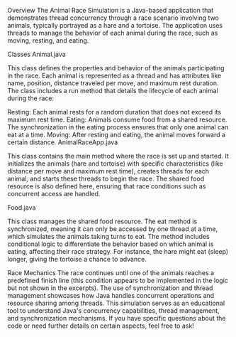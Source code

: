 Overview
The Animal Race Simulation is a Java-based application that demonstrates thread concurrency through a race scenario involving two animals, typically portrayed as a hare and a tortoise. The application uses threads to manage the behavior of each animal during the race, such as moving, resting, and eating.

Classes
Animal.java

This class defines the properties and behavior of the animals participating in the race. Each animal is represented as a thread and has attributes like name, position, distance traveled per move, and maximum rest duration. The class includes a run method that details the lifecycle of each animal during the race:

Resting: Each animal rests for a random duration that does not exceed its maximum rest time.
Eating: Animals consume food from a shared resource. The synchronization in the eating process ensures that only one animal can eat at a time.
Moving: After resting and eating, the animal moves forward a certain distance.
AnimalRaceApp.java

This class contains the main method where the race is set up and started. It initializes the animals (hare and tortoise) with specific characteristics (like distance per move and maximum rest time), creates threads for each animal, and starts these threads to begin the race. The shared food resource is also defined here, ensuring that race conditions such as concurrent access are handled.

Food.java

This class manages the shared food resource. The eat method is synchronized, meaning it can only be accessed by one thread at a time, which simulates the animals taking turns to eat. The method includes conditional logic to differentiate the behavior based on which animal is eating, affecting their race strategy. For instance, the hare might eat (sleep) longer, giving the tortoise a chance to advance.

Race Mechanics
The race continues until one of the animals reaches a predefined finish line (this condition appears to be implemented in the logic but not shown in the excerpts).
The use of synchronization and thread management showcases how Java handles concurrent operations and resource sharing among threads.
This simulation serves as an educational tool to understand Java's concurrency capabilities, thread management, and synchronization mechanisms. If you have specific questions about the code or need further details on certain aspects, feel free to ask! ​
